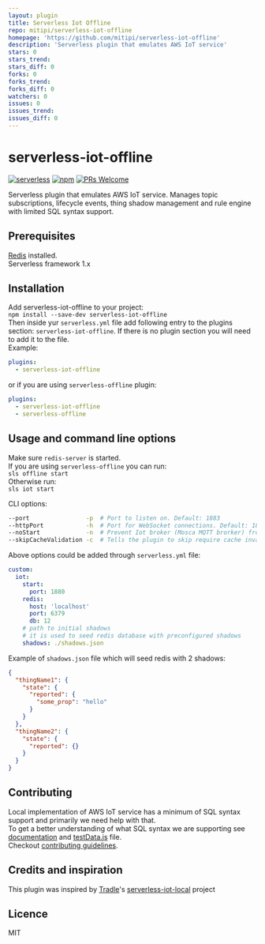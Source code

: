 ```yaml
---
layout: plugin
title: Serverless Iot Offline
repo: mitipi/serverless-iot-offline
homepage: 'https://github.com/mitipi/serverless-iot-offline'
description: 'Serverless plugin that emulates AWS IoT service'
stars: 0
stars_trend: 
stars_diff: 0
forks: 0
forks_trend: 
forks_diff: 0
watchers: 0
issues: 0
issues_trend: 
issues_diff: 0
---
```



# serverless-iot-offline
[![serverless](http://public.serverless.com/badges/v3.svg)](http://www.serverless.com)
[![npm](https://img.shields.io/npm/v/serverless-iot-offline.svg)](https://www.npmjs.com/package/serverless-iot-offline)
[![PRs Welcome](https://img.shields.io/badge/PRs-welcome-brightgreen.svg)](#contributing)

Serverless plugin that emulates AWS IoT service. Manages topic subscriptions, lifecycle events, thing shadow management and rule engine with limited SQL syntax support.

## Prerequisites

[Redis](https://redis.io/) installed.  
Serverless framework 1.x

## Installation
Add serverless-iot-offline to your project:  
`npm install --save-dev serverless-iot-offline`  
Then inside yur `serverless.yml` file add following entry to the plugins section: `serverless-iot-offline`. If there is no plugin section you will need to add it to the file.  
Example:
```yaml
plugins:
  - serverless-iot-offline
```

or if you are using `serverless-offline` plugin:
```yaml
plugins:
  - serverless-iot-offline
  - serverless-offline
```

## Usage and command line options

Make sure `redis-server` is started.  
If you are using `serverless-offline` you can run:  
`sls offline start`  
Otherwise run:  
`sls iot start`

CLI options:  
```bash
--port                -p  # Port to listen on. Default: 1883
--httpPort            -h  # Port for WebSocket connections. Default: 1884
--noStart             -n  # Prevent Iot broker (Mosca MQTT brorker) from being started (if you already have one)
--skipCacheValidation -c  # Tells the plugin to skip require cache invalidation. A script reloading tool like Nodemon might then be needed (same as serverless-offline)
```

Above options could be added through `serverless.yml` file:
```yaml
custom:
  iot:
    start:
      port: 1880
    redis:
      host: 'localhost'
      port: 6379
      db: 12
    # path to initial shadows
    # it is used to seed redis database with preconfigured shadows
    shadows: ./shadows.json
```
Example of `shadows.json` file which will seed redis with 2 shadows:
```json
{
  "thingName1": {
    "state": {
      "reported": {
        "some_prop": "hello"
      }
    }
  },
  "thingName2": {
    "state": {
      "reported": {}
    }
  }
}
```

## Contributing

Local implementation of AWS IoT service has a minimum of SQL syntax support and primarily we need help with that.  
To get a better understanding of what SQL syntax we are supporting see [documentation](./iotSql/README.md) and [testData.js](./testData.js) file.  
Checkout [contributing guidelines](./CONTRIBUTING.md).

## Credits and inspiration
This plugin was inspired by [Tradle](https://github.com/tradle)'s [serverless-iot-local](https://github.com/tradle/serverless-iot-local) project

## Licence

MIT
